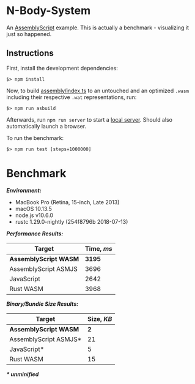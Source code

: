 N-Body-System
=============

An [AssemblyScript](http://assemblyscript.org) example. This is actually a benchmark - visualizing it just so happened.

Instructions
------------

First, install the development dependencies:

```
$> npm install
```

Now, to build [assembly/index.ts](./assembly/index.ts) to an untouched and an optimized `.wasm` including their respective `.wat` representations, run:

```
$> npm run asbuild
```

Afterwards, run `npm run server` to start a <a href="http://localhost:9080">local server</a>. Should also automatically launch a browser.

To run the benchmark:

```
$> npm run test [steps=1000000]
```

Benchmark
=========

***Environment:***
- MacBook Pro (Retina, 15-inch, Late 2013)
- macOS 10.13.5
- node.js v10.6.0
- rustc 1.29.0-nightly (254f8796b 2018-07-13)

***Performance Results:***

|        Target           |  Time, ***ms*** |
|-------------------------|-----------------|
| **AssemblyScript WASM** | **3195**        |
| AssemblyScript ASMJS    | 3696            |
| JavaScript              | 2642            |
| Rust WASM               | 3968            |

***Binary/Bundle Size Results:***

|        Target           |  Size, ***KB*** |
|-------------------------|-----------------|
| **AssemblyScript WASM** | **2**           |
| AssemblyScript ASMJS*   | 21              |
| JavaScript*             | 5               |
| Rust WASM               | 15              |

___* unminified___
